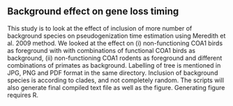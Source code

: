 ## Background effect on gene loss timing
This study is to look at the effect of inclusion of more number of background species on pseudogenization time estimation using Meredith et al. 2009 method. We looked at the effect on (i) non-functioning COA1 birds as foreground with with combinations of functional COA1 birds as background, (ii) non-functioning COA1 rodents as foreground and different combinations of primates as background. Labelling of tree is mentioned in JPG, PNG and PDF format in the same directory. Inclusion of background species is according to clades, and not completely random. The scripts will also generate final compiled text file as well as the figure. Generating figure requires R.

